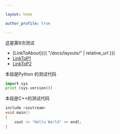 ```yaml
---

layout: home

author_profile: true

---
```


这是第9次测试

- [LinkToAbout]({{ "/docs/layouts/" | relative_url }})
- [LinkToP1](content/CPP/P1.md)
- [LinkToP2](content/Python/P2.md)


本段是Python 的测试代码
```python
import sys
print (sys.version())
```

本段是C++的测试代码
```cpp
include <iostream>
void main()
{
	cout << "Hello World" << endl;
}
```
